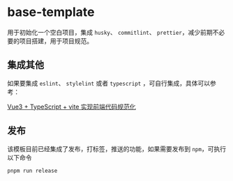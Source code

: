 # base-template

用于初始化一个空白项目，集成 `husky`、 `commitlint`、 `prettier`，减少前期不必要的项目搭建，用于项目规范。

## 集成其他

如果要集成 `eslint`、 `stylelint` 或者 `typescript` ，可自行集成，具体可以参考：

[Vue3 + TypeScript + vite 实现前端代码规范化](https://juejin.cn/post/7085999128488083464)

## 发布

该模板目前已经集成了发布，打标签，推送的功能，如果需要发布到 `npm`，可执行以下命令

```shell
pnpm run release

```
